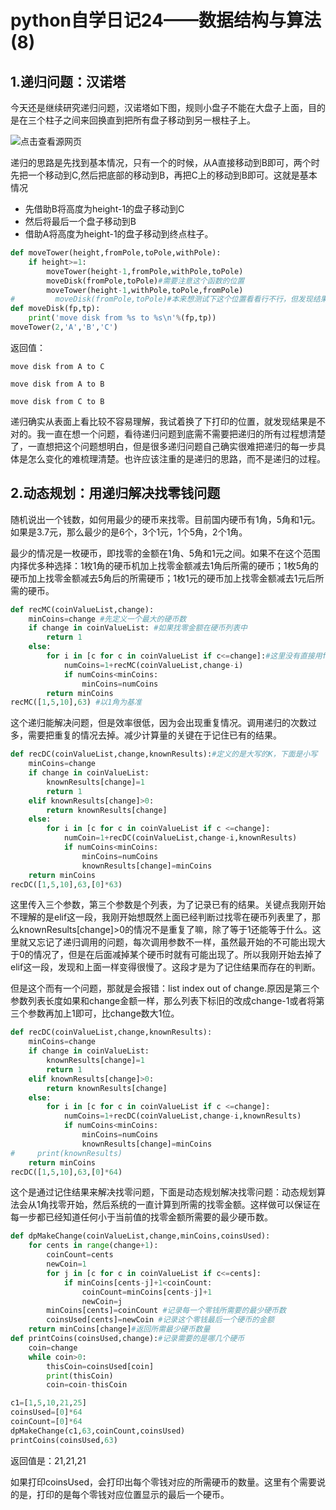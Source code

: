 # python自学日记24——数据结构与算法(8)

## 1.递归问题：汉诺塔

今天还是继续研究递归问题，汉诺塔如下图，规则小盘子不能在大盘子上面，目的是在三个柱子之间来回换直到把所有盘子移动到另一根柱子上。

![点击查看源网页](https://timgsa.baidu.com/timg?image&quality=80&size=b9999_10000&sec=1572795960611&di=28b6899959fd9961a6cf65996abc52aa&imgtype=0&src=http%3A%2F%2Fpic4.58cdn.com.cn%2Fzhuanzh%2Fn_v2bce81a882de74ce1b3aff979f137d8d9.jpg%3Fw%3D750%26h%3D0)

递归的思路是先找到基本情况，只有一个的时候，从A直接移动到B即可，两个时先把一个移动到C,然后把底部的移动到B，再把C上的移动到B即可。这就是基本情况

- 先借助B将高度为height-1的盘子移动到C
- 然后将最后一个盘子移动到B
- 借助A将高度为height-1的盘子移动到终点柱子。

```python
def moveTower(height,fromPole,toPole,withPole):
    if height>=1:
        moveTower(height-1,fromPole,withPole,toPole)
        moveDisk(fromPole,toPole)#需要注意这个函数的位置
        moveTower(height-1,withPole,toPole,fromPole)
#         moveDisk(fromPole,toPole)#本来想测试下这个位置看看行不行，但发现结果是错的
def moveDisk(fp,tp):
    print('move disk from %s to %s\n'%(fp,tp))
moveTower(2,'A','B','C')
```

返回值：

```
move disk from A to C

move disk from A to B

move disk from C to B

```

递归确实从表面上看比较不容易理解，我试着换了下打印的位置，就发现结果是不对的。我一直在想一个问题，看待递归问题到底需不需要把递归的所有过程想清楚了，一直想把这个问题想明白，但是很多递归问题自己确实很难把递归的每一步具体是怎么变化的难梳理清楚。也许应该注重的是递归的思路，而不是递归的过程。

## 2.动态规划：用递归解决找零钱问题

随机说出一个钱数，如何用最少的硬币来找零。目前国内硬币有1角，5角和1元。如果是3.7元，那么最少的是6个，3个1元，1个5角，2个1角。

最少的情况是一枚硬币，即找零的金额在1角、5角和1元之间。如果不在这个范围内择优多种选择：1枚1角的硬币机加上找零金额减去1角后所需的硬币；1枚5角的硬币加上找零金额减去5角后的所需硬币；1枚1元的硬币加上找零金额减去1元后所需的硬币。

```python
def recMC(coinValueList,change):
    minCoins=change #先定义一个最大的硬币数
    if change in coinValueList: #如果找零金额在硬币列表中
        return 1
    else:
        for i in [c for c in coinValueList if c<=change]:#这里没有直接用for i in coinValueList是为了刨除比找零金额大的硬币
            numCoins=1+recMC(coinValueList,change-i)
            if numCoins<minCoins:
                minCoins=numCoins
        return minCoins
recMC([1,5,10],63) #以1角为基准
```

这个递归能解决问题，但是效率很低，因为会出现重复情况。调用递归的次数过多，需要把重复的情况去掉。减少计算量的关键在于记住已有的结果。

```python
def recDC(coinValueList,change,knownResults):#定义的是大写的K，下面是小写
    minCoins=change
    if change in coinValueList:
        knownResults[change]=1
        return 1
    elif knownResults[change]>0:
        return knownResults[change]
    else:
        for i in [c for c in coinValueList if c <=change]:
            numCoin=1+recDC(coinValueList,change-i,knownResults)
            if numCoins<minCoins:
                minCoins=numCoins
                knownResults[change]=minCoins
    return minCoins
recDC([1,5,10],63,[0]*63)
```

这里传入三个参数，第三个参数是个列表，为了记录已有的结果。关键点我刚开始不理解的是elif这一段，我刚开始想既然上面已经判断过找零在硬币列表里了，那么knownResults[change]>0的情况不是重复了嘛，除了等于1还能等于什么。这里就又忘记了递归调用的问题，每次调用参数不一样，虽然最开始的不可能出现大于0的情况了，但是在后面减掉某个硬币时就有可能出现了。所以我刚开始去掉了elif这一段，发现和上面一样变得很慢了。这段才是为了记住结果而存在的判断。

但是这个而有一个问题，那就是会报错：list index out of change.原因是第三个参数列表长度如果和change金额一样，那么列表下标旧的改成change-1或者将第三个参数再加上1即可，比change数大1位。

```python
def recDC(coinValueList,change,knownResults):
    minCoins=change
    if change in coinValueList:
        knownResults[change]=1
        return 1
    elif knownResults[change]>0:
        return knownResults[change]
    else:
        for i in [c for c in coinValueList if c <=change]:
            numCoins=1+recDC(coinValueList,change-i,knownResults)
            if numCoins<minCoins:
                minCoins=numCoins
                knownResults[change]=minCoins
#     print(knownResults)
    return minCoins
recDC([1,5,10],63,[0]*64)
```

这个是通过记住结果来解决找零问题，下面是动态规划解决找零问题：动态规划算法会从1角找零开始，然后系统的一直计算到所需的找零金额。这样做可以保证在每一步都已经知道任何小于当前值的找零金额所需要的最少硬币数。

```python
def dpMakeChange(coinValueList,change,minCoins,coinsUsed):
    for cents in range(change+1):
        coinCount=cents
        newCoin=1
        for j in [c for c in coinValueList if c<=cents]:
            if minCoins[cents-j]+1<coinCount:
                coinCount=minCoins[cents-j]+1
                newCoin=j
        minCoins[cents]=coinCount #记录每一个零钱所需要的最少硬币数
        coinsUsed[cents]=newCoin #记录这个零钱最后一个硬币的金额
    return minCoins[change]#返回所需最少硬币数量
def printCoins(coinsUsed,change):#记录需要的是哪几个硬币
    coin=change
    while coin>0:
        thisCoin=coinsUsed[coin]
        print(thisCoin)
        coin=coin-thisCoin
```

```python
c1=[1,5,10,21,25]
coinsUsed=[0]*64
coinCount=[0]*64
dpMakeChange(c1,63,coinCount,coinsUsed)
printCoins(coinsUsed,63)
```

返回值是：21,21,21

如果打印coinsUsed，会打印出每个零钱对应的所需硬币的数量。这里有个需要说的是，打印的是每个零钱对应位置显示的最后一个硬币。